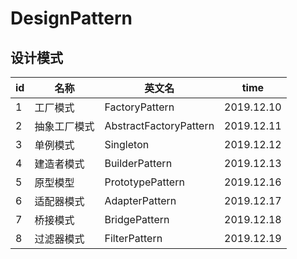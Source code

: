# DesignPattern
## 设计模式

|id|名称|英文名|time|
|-|-|-|-
|1|工厂模式 |FactoryPattern|2019.12.10
|2|抽象工厂模式|AbstractFactoryPattern|2019.12.11
|3|单例模式|Singleton|2019.12.12
|4|建造者模式|BuilderPattern|2019.12.13
|5|原型模型|PrototypePattern|2019.12.16
|6|适配器模式|AdapterPattern|2019.12.17
|7|桥接模式|BridgePattern|2019.12.18
|8|过滤器模式|FilterPattern|2019.12.19
